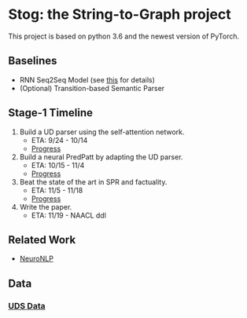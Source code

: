 # Stog: the String-to-Graph project

This project is based on python 3.6 and the newest version of PyTorch.

## Baselines

- RNN Seq2Seq Model (see [this](https://gitlab.hltcoe.jhu.edu/research/mt-ie/tree/copy) for details) 
- (Optional) Transition-based Semantic Parser

## Stage-1 Timeline

1. Build a UD parser using the self-attention network.
    - ETA: 9/24 - 10/14
    - [Progress](docs/progress/stage1.1.md)
2. Build a neural PredPatt by adapting the UD parser. 
    - ETA: 10/15 - 11/4
    - [Progress](docs/progress/stage1.2.md)
3. Beat the state of the art in SPR and factuality.
    - ETA: 11/5 - 11/18
    - [Progress](docs/progress/stage1.3.md)
4. Write the paper.
    - ETA: 11/19 - NAACL ddl

## Related Work

- [NeuroNLP](https://github.com/XuezheMax/NeuroNLP2)

## Data

### [UDS Data](https://gitlab.hltcoe.jhu.edu/research/mt-ie/blob/copy/README.md#uds-data-cross-lingual-semantic-parsing-w-factuality-and-sprs)